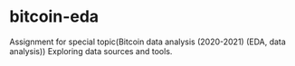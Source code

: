 # bitcoin-eda
Assignment for special topic(Bitcoin data analysis (2020-2021) (EDA, data analysis))
Exploring data sources and tools.
